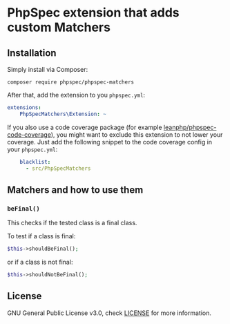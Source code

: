 # PhpSpec extension that adds custom Matchers
## Installation
Simply install via Composer: 
```
composer require phpspec/phpspec-matchers
```

After that, add the extension to you `phpspec.yml`:
```yaml
extensions:
    PhpSpecMatchers\Extension: ~
```

If you also use a code coverage package (for example [leanphp/phpspec-code-coverage](https://packagist.org/packages/leanphp/phpspec-code-coverage)), you might want to exclude this extension to not lower your coverage. Just add the following snippet to the code coverage config in your `phpspec.yml`:
```yaml
    blacklist:
      - src/PhpSpecMatchers
``` 

## Matchers and how to use them
### `beFinal()`
This checks if the tested class is a final class.

To test if a class is final:
```php
$this->shouldBeFinal();
```

or if a class is not final:

```php
$this->shouldNotBeFinal();
```

## License
GNU General Public License v3.0, check [LICENSE](LICENSE) for more information.

